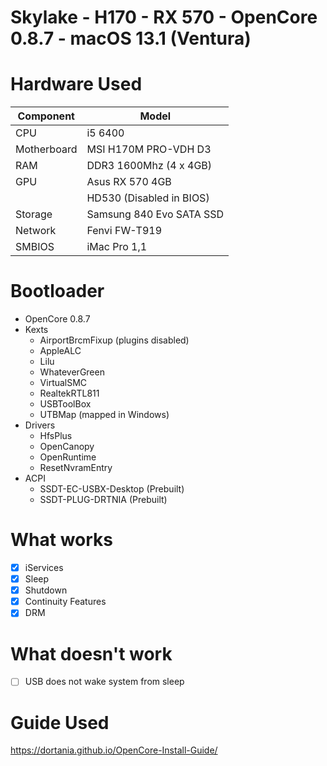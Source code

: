 # Skylake - H170 - RX 570 - OpenCore 0.8.7 - macOS 13.1 (Ventura)

# Hardware Used
| Component | Model |
| --------- | ----- |
| CPU | i5 6400 |
| Motherboard | MSI H170M PRO-VDH D3|
| RAM | DDR3 1600Mhz (4 x 4GB)|
| GPU | Asus RX 570 4GB|
| | HD530 (Disabled in BIOS)|
| Storage | Samsung 840 Evo SATA SSD|
| Network | Fenvi FW-T919|
| SMBIOS | iMac Pro 1,1|

# Bootloader 
- OpenCore 0.8.7
- Kexts
  - AirportBrcmFixup (plugins disabled)
  - AppleALC
  - Lilu
  - WhateverGreen
  - VirtualSMC
  - RealtekRTL811
  - USBToolBox
  - UTBMap (mapped in Windows)
- Drivers
  - HfsPlus
  - OpenCanopy
  - OpenRuntime
  - ResetNvramEntry
- ACPI
  - SSDT-EC-USBX-Desktop (Prebuilt)
  - SSDT-PLUG-DRTNIA (Prebuilt)

# What works
- [x] iServices
- [x] Sleep
- [x] Shutdown
- [x] Continuity Features
- [x] DRM

# What doesn't work
- [ ] USB does not wake system from sleep

# Guide Used
https://dortania.github.io/OpenCore-Install-Guide/
